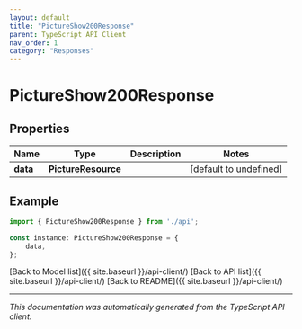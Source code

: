 ```yaml
---
layout: default
title: "PictureShow200Response"
parent: TypeScript API Client
nav_order: 1
category: "Responses"
---
```


# PictureShow200Response


## Properties

Name | Type | Description | Notes
------------ | ------------- | ------------- | -------------
**data** | [**PictureResource**](PictureResource.md) |  | [default to undefined]

## Example

```typescript
import { PictureShow200Response } from './api';

const instance: PictureShow200Response = {
    data,
};
```

[Back to Model list]({{ site.baseurl }}/api-client/) [Back to API list]({{ site.baseurl }}/api-client/) [Back to README]({{ site.baseurl }}/api-client/)


---

*This documentation was automatically generated from the TypeScript API client.*
